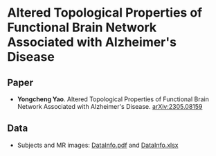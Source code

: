 # Altered Topological Properties of Functional Brain Network Associated with Alzheimer's Disease



## Paper

- **Yongcheng Yao**. Altered Topological Properties of Functional Brain Network Associated with Alzheimer's Disease. [arXiv:2305.08159](https://arxiv.org/abs/2305.08159)



## Data

- Subjects and MR images: [DataInfo.pdf](https://github.com/YongchengYAO/AD-FunctionalBrainNetwork/blob/main/Data/DataInfo.pdf) and [DataInfo.xlsx](https://github.com/YongchengYAO/AD-FunctionalBrainNetwork/blob/main/Data/DataInfo.xlsx)


